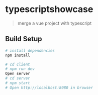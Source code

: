 # typescriptshowcase

> merge a vue project with typescript

## Build Setup

``` bash
# install dependencies
npm install

# cd client
# npm run dev
Open server
# cd server
# npm start
# Open http://localhost:8080 in browser